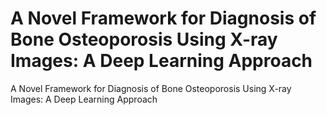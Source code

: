 # A Novel Framework for Diagnosis of Bone Osteoporosis Using X-ray Images: A Deep Learning Approach
A Novel Framework for Diagnosis of Bone Osteoporosis Using X-ray Images: A Deep Learning Approach

